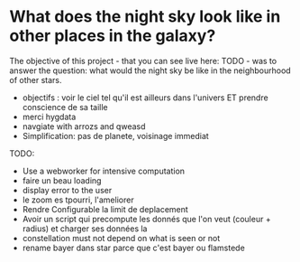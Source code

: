 What does the night sky look like in other places in the galaxy?
===

The objective of this project - that you can see live here: TODO - was to answer the question: what would the night sky  be like in the neighbourhood of other stars.




 * objectifs : voir le ciel tel qu'il est ailleurs dans l'univers ET prendre conscience de sa taille
 * merci hygdata
 * navgiate with arrozs and qweasd
 * Simplification: pas de planete, voisinage immediat
 
TODO:

 * Use a webworker for intensive computation 
 * faire un beau loading
 * display error to the user
 * le zoom es tpourri, l'ameliorer 
 * Rendre Configurable la limit de deplacement 
 * Avoir un script qui precompute les donnés que l'on veut (couleur + radius) et charger ses données la
 * constellation must not depend on what is seen or not
 * rename bayer dans star parce que c'est bayer ou flamstede